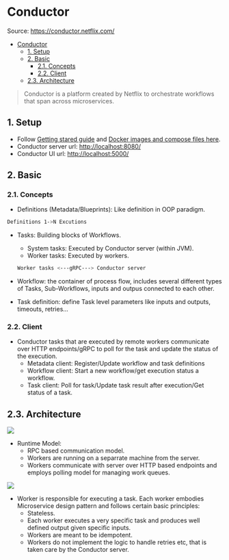 # Conductor

Source: <https://conductor.netflix.com/>

- [Conductor](#conductor)
  - [1. Setup](#1-setup)
  - [2. Basic](#2-basic)
    - [2.1. Concepts](#21-concepts)
    - [2.2. Client](#22-client)
  - [2.3. Architecture](#23-architecture)

> Conductor is a platform created by Netflix to orchestrate workflows that span across microservices.

## 1. Setup

- Follow [Getting stared guide](https://conductor.netflix.com/gettingstarted/docker.html) and [Docker images and compose files here](https://github.com/ntk148v/dockerfiles/tree/master/conductor).
- Conductor server url: <http://localhost:8080/>
- Conductor UI url: <http://localhost:5000/>

## 2. Basic

### 2.1. Concepts

- Definitions (Metadata/Blueprints): Like definition in OOP paradigm.

```bash
Definitions 1->N Excutions
```

- Tasks: Building blocks of Workflows.

  - System tasks: Executed by Conductor server (within JVM).
  - Worker tasks: Executed by workers.

  ```bash
  Worker tasks <---gRPC---> Conductor server
  ```

- Workflow: the container of process flow, includes several different types of Tasks, Sub-Workflows, inputs and outpus connected to each other.
- Task definition: define Task level parameters like inputs and outputs, timeouts, retries...

### 2.2. Client

- Conductor tasks that are executed by remote workers communicate over HTTP endpoints/gRPC to poll for the task and update the status of the execution.
  - Metadata client: Register/Update workflow and task definitions
  - Workflow client: Start a new workflow/get execution status a workflow.
  - Task client: Poll for task/Update task result after execution/Get status of a task.

## 2.3. Architecture

![](https://conductor.netflix.com/img/conductor-architecture.png)

- Runtime Model:
  - RPC based communication model.
  - Workers are running on a separrate machine from the server.
  - Workers communicate with server over HTTP based endpoints and employs polling model for managing work queues.

![](https://conductor.netflix.com/img/overview.png)

- Worker is responsible for executing a task. Each worker embodies Microservice design pattern and follows certain basic principles:
  - Stateless.
  - Each worker executes a very specific task and produces well defined output given specific inputs.
  - Workers are meant to be idempotent.
  - Workers do not implement the logic to handle retries etc, that is taken care by the Conductor server.
